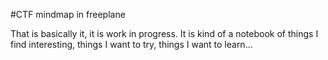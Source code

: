 #CTF mindmap in freeplane

That is basically it, it is work in progress. It is kind of a notebook of things I find interesting, things I want to try, things I want to learn...
